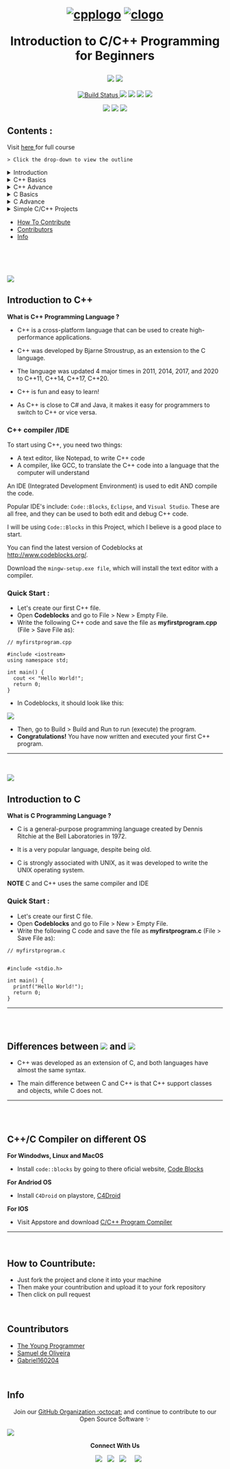 <h1 align="center">
 
 [![cpplogo](https://user-images.githubusercontent.com/79866006/201166543-0b1e6f30-ccd3-4273-b34c-5f3e553d04d3.png)](https://c-cpp-programming.netlify.app/)
 [![clogo](https://user-images.githubusercontent.com/79866006/201166594-6ee56de7-caea-4a5a-9289-71c109791ef2.png)](https://c-cpp-programming.netlify.app/)

 Introduction to C/C++ Programming for Beginners
</h1>

<p align="center">
<img src="https://img.shields.io/badge/C%2B%2B-00599C?style=flat&logo=c%2B%2B&logoColor=white">
<img src="https://img.shields.io/badge/C-00599C?style=flat&logo=c&logoColor=white"><br><br>
<a href="#">
<img src="https://travis-ci.org/github/github.svg" alt="Build Status">
</a>
  <!--<img src="https://img.shields.io/github/license/The-Young-Programmer/C-CPP-Programming-Project?logo=gnu">-->
<img src="https://img.shields.io/github/stars/The-Young-Programmer/C-CPP-Programming-Project?logo=github">
<img src="https://img.shields.io/github/issues/The-Young-Programmer/C-CPP-Programming-Project?logo=github">
<img src="https://komarev.com/ghpvc/?username=C-CPP-Programming-Project&label=Visitors&color=0e75b6&style=flat"/> 
<a href="https://github.com/The-Young-Programmer/C-CPP-Programming-Project/issues">
<img src="https://img.shields.io/badge/contributions-welcome-brightgreen.svg?style=flat">
</a>
</p>

<p align="center">
 <a href="#"><img src="https://img.shields.io/badge/Udemy-EC5252?style=flat&logo=Udemy&logoColor=white"></a>
 <a href="#"><img src="https://img.shields.io/badge/W3school-brightgreen?style=flat&logo=W3school&logoColor=brightgreen"></a>
 <a href="#"><img src="https://img.shields.io/badge/Tutorials-Point-blue?style=flat&logo=tutorials-point&logoColor=blue"></a>


 ## Contents : 
 
Visit <a href="https://c-cpp-programming.netlify.app/" target="_blank"> here </a> for full course

`> Click the drop-down to view the outline`

<details><summary>Introduction</summary>
 
  - [Introduction to C++](#introduction-to-c++)
 
  - [Introduction to C](#introducion-to-c)
 
  - [Differences](#differences) 
 
  - [Compiler](#compiler)
 
</details>

<details><summary>C++ Basics</summary>
 
  - [Syntax](#syntax)
 
  - [Comments](#comments)
 
  - [Variables](#variables) 
 
  - [Data Types](#data-types)
 
  - [Operators](#operators)
 
  - [IF Statement](#if-statement) 
 
  - [Switch](#switch)
 
  - [Loop Type](#loop-type)
 
  - [Pointer](#pointer)
 
  - [Arrays](#arrays)
 
  - [Functons](#functions)
 
  - [Structure](#structure)
 
  - [File Handling](#file-handling)
 
</details>

<details><summary>C++ Advance</summary>
  Visit <a href="https://c-cpp-programming.netlify.app/" target="_blank"> here </a> for full course
</details>

<details><summary>C Basics</summary>
 
 - [Syntax](#syntax)
 
  - [Comments](#comments)
 
  - [Variables](#variables) 
 
  - [Data Types](#data-types)
 
  - [Operators](#operators)
 
  - [IF Statement](#if-statement) 
 
  - [Switch](#switch)
 
  - [Loop Type](#loop-type)
 
  - [Pointer](#pointer)
 
  - [Arrays](#arrays)
 
  - [Functons](#functions)
 
  - [Structure](#structure)
 
  - [File Handling](#file-handling)
 
</details>

<details><summary>C Advance</summary>
  Visit <a href="https://c-cpp-programming.netlify.app/" target="_blank"> here </a> for full course
</details>
 
 
<details><summary>Simple C/C++ Projects</summary>
 
  - [Bank Management system ](https://github.com/The-Young-Programmer/C-CPP-Programming-Project/tree/main/Bank%20Management%20System)
 
  - [Basic Calculator (GUI)](https://github.com/The-Young-Programmer/C-CPP-Programming-Project/tree/main/Basic%20Calculator%20(GUI))
 
  - [Hotel Management System](https://github.com/The-Young-Programmer/C-CPP-Programming-Project/tree/main/Hotel%20Management%20System) 
 
  - [Sci. Calculator (GUI)](https://github.com/The-Young-Programmer/C-CPP-Programming-Project/tree/main/Sci.%20Calculator%20(GUI))
 
  - [Tic-Tac-Toe game](https://github.com/The-Young-Programmer/C-CPP-Programming-Project/tree/main/Tic-Tac-Toe%20game)
 
</details>


   - [How To Contribute](#how-to-contribute)
   - [Contributors](#contributors)
   - [Info](#info)



<a id="introduction-to-c++"></a>
<br><br><br><br>
 <img src="https://img.shields.io/badge/C%2B%2B-00599C?style=flat&logo=c%2B%2B&logoColor=white">
 
## Introduction to C++

<p><b>What is C++ Programming Language ?</b>

* C++ is a cross-platform language that can be used to create high-performance applications.

* C++ was developed by Bjarne Stroustrup, as an extension to the C language.

* The language was updated 4 major times in 2011, 2014, 2017, and 2020 to C++11, C++14, C++17, C++20.

* C++ is fun and easy to learn!

* As C++ is close to C# and Java, it makes it easy for programmers to switch to C++ or vice versa.
 </p>

### C++ compiler /IDE 

<p>
 To start using C++, you need two things:

- A text editor, like Notepad, to write C++ code
- A compiler, like GCC, to translate the C++ code into a language that the computer will understand

An IDE (Integrated Development Environment) is used to edit AND compile the code.

Popular IDE's include:
 `Code::Blocks`, `Eclipse`, and `Visual Studio`.
 These are all free, and they can be used to both edit and debug C++ code.

I will be using `Code::Blocks` in this Project, which I believe is a good place to start.

You can find the latest version of Codeblocks at http://www.codeblocks.org/. 

Download the `mingw-setup.exe file`, which will install the text editor with a compiler.
</p>

### Quick Start :

<p>

- Let's create our first C++ file.
- Open **Codeblocks** and go to File > New > Empty File.
- Write the following C++ code and save the file as **myfirstprogram.cpp** (File > Save File as):


```
// myfirstprogram.cpp

#include <iostream>
using namespace std;

int main() {
  cout << "Hello World!";
  return 0;
}
```


- In Codeblocks, it should look like this:

<img src="https://www.w3schools.com/cpp/codeblocks2.png">


- Then, go to Build > Build and Run to run (execute) the program. 
- **Congratulations!** You have now written and executed your first C++ program.

</p>

<a id="introducion-to-c"></a>
<hr><br><br>

<img src="https://img.shields.io/badge/C-00599C?style=flat&logo=c&logoColor=white">

## Introduction to C

<p><b>What is C Programming Language ?</b>


* C is a general-purpose programming language created by Dennis Ritchie at the Bell Laboratories in 1972.

* It is a very popular language, despite being old.

* C is strongly associated with UNIX, as it was developed to write the UNIX operating system.

**NOTE**
C and C++ uses the same compiler and IDE
</p>

### Quick Start :

<p>

- Let's create our first C file.
- Open **Codeblocks** and go to File > New > Empty File.
- Write the following C code and save the file as **myfirstprogram.c** (File > Save File as):

```
// myfirstprogram.c


#include <stdio.h>

int main() {
  printf("Hello World!");
  return 0;
}
```
 
<a id="differences"></a>
 <hr><br><br>
 
## Differences between <img src="https://img.shields.io/badge/C-00599C?style=flat&logo=c&logoColor=white"> and <img src="https://img.shields.io/badge/C%2B%2B-00599C?style=flat&logo=c%2B%2B&logoColor=white"> 

* C++ was developed as an extension of C, and both languages have almost the same syntax.

* The main difference between C and C++ is that C++ support classes and objects, while C does not.


 <a id="compiler"></a>
 <hr><br><br>
 
 ## C++/C Compiler on different OS
 
 
 <p><b>For Windodws, Linux and MacOS</b><br>

* Install `code::blocks` by going to there oficial website, <a href="www.codeblocks.org/downloads/">Code Blocks</a>
 </p>
 <p>
  <b>For Andriod OS</b><br>

* Install `C4Droid` on playstore, <a href="https://play.google.com/store/apps/details?id=com.n0n3m4.droidc">C4Droid</a>
  </p>
 <p>
  <b>For IOS</b><br>

* Visit Appstore and download <a href="https://apps.apple.com/us/app/c-c-program-compiler/id1160868782">C/C++ Program Compiler</a>
 </p>
 
 <!--
  <hr><br><br>
  <a id="syntax"></a>
 <h2 align="center">C++ Basic <img src="https://img.shields.io/badge/C%2B%2B-00599C?style=flat&logo=c%2B%2B&logoColor=white"></h2>
 
 

### C++ Syntax
 
1. Let's break up the following code to understand it better:
 
 ```
 #include <iostream>
using namespace std;

// main() is where program execution begins.
int main() {
   cout << "Hello World"; // prints Hello World
   return 0;
}
 ```
 
 <b>Example Explained:</b>
  
**Line 1:**  `#include <iostream>` is a header file library that lets us work with input and output objects, such as cout (used in line 5). Header files add functionality to C++ programs.

 **Line 2:**  `using namespace std` means that we can use names for objects and variables from the standard library.
  
 **Line 3:**  A blank line. C++ ignores white space. But we use it to make the code more readable.

 **Line 4:**  Another thing that always appear in a C++ program, is `int main()`. This is called a function. Any code inside its curly brackets {} will be executed.

 **Line 5:**  `cout` (pronounced "see-out") is an object used together with the insertion operator (<<) to output/print text. In our example it will output "Hello World".

 **Note:**  Every C++ statement ends with a semicolon ;.

 **Note:**  The body of `int main()` could also been written as:
``` int main () { cout << "Hello World! "; return 0; } ```

 **Remember:**  The compiler ignores white spaces. However, multiple lines makes the code more readable.

 **Line 6:**  `return 0` ends the main function.

 **Line 7:**  Do not forget to add the closing curly bracket `}` to actually end the main function.
 
 <br>

#### Escape Sequence in C++
 
| Escape Sequence            |                    Description                |
| -------------------------- | :-------------------------------------------: |
| \n   or  endl              |    To insert a new line or to break lines     |
| \n\n                       |         create a blank line                   |
|      \t                    |         Creates a horizontal tab              |
|       \\                   |   Inserts a backslash character (\)           |
|         \"                 |         Inserts a double quote character      | 

 
  <a id="comment"></a>
 <hr><br><br>
 
 ## Comment in C++
 
 * Comments can be used to explain C++ code, and to make it more readable. 
 * It can also be used to prevent execution when testing alternative code.
 * Comments can be singled-lined or multi-lined.
 
 1. Single-line comments start with two forward slashes (//).
 
 ```
 // This is a comment
cout << "Hello World!";
 ```
 
 2. Multi-line comments start with /* and ends with */.
 
 ```
 /* The code below will print the words Hello World!
to the screen, and it is amazing */
cout << "Hello World!";
 ```
 
  <a id="variables"></a>
 <hr><br><br>
 
## Variables in C++
 
1. **Variables are containers for storing data values.**

In C++, there are different types of variables (defined with different keywords), for example:

* `int` - stores integers (whole numbers), without decimals, such as 123 or -123
* `double` - stores floating point numbers, with decimals, such as 19.99 or -19.99
* `char` - stores single characters, such as 'a' or 'B'. Char values are surrounded by single quotes
* `string` - stores text, such as "Hello World". String values are surrounded by double quotes
* `bool` - stores values with two states: true or false
 
2. **To create a variable, specify the type and assign it a value:**

 `type variableName = value;`
 
 **Note:** Where `type` is one of C++ types (such as `int`), and `variableName` is the name of the variable (such as x or myName). The equal sign is used to assign values to the variable.
 
 **Example 1**

Create a variable called x of type int and assign it the value 15:
```
#include <iostream>
using namespace std;

int main() {
  int myNum = 15;
  cout << myNum;
  return 0;
}

```

**Example 2**

To add a variable to another variable, you can use the + operator:
```
#include <iostream>
using namespace std;

int main() {
  int x = 5;
  int y = 6;
  int sum = x + y;
  cout << sum;
  return 0;
}
```
 
3. **Variable Declaration: Rules to declare a variable**

 * The first letter of a variable should be alphabet or underscore (_)
 * The first letter of a variable should not be digit
 * Names are case sensitive (`myVar` and `myvar` are different variables)
 * After first character it may be a combination of alphabets and digits
 * Blank sapces are not allowed in varaibles name
 * Variable name should not be a keyword
 
 
4. **To declare more than one variable of the same type, use a comma-separated list:**
 
```
#include <iostream>
using namespace std;

int main() {
  int x = 5, y = 6, z = 50;  
  cout << x + y + z;
  return 0;
}

```
 
 5. **Constants in C++:**
 
* When you do not want others (or yourself) to override existing variable values, use the `const` keyword (this will declare the variable as **"constant"**, which means unchangeable and read-only)
* You should always declare the variable as constant when you have values that are unlikely to change
 
 ```
 const int minutesPerHour = 60;
const float PI = 3.14;
 ```
 
  <a id="data-types"></a>
 <hr><br><br>
 
 ## Data Types
 
 * As explained in the <a id="variables">Variables</a> chapter, a variable in C++ must be a specified data type
 * The data type specifies the size and type of information the variable will store
 
 ```
 #include <iostream>
#include <string>
using namespace std;
 
int main () {
  // Creating variables
  int myNum = 5;               // Integer (whole number)
  float myFloatNum = 5.99;     // Floating point number
  double myDoubleNum = 9.98;   // Floating point number
  char myLetter = 'D';         // Character
  bool myBoolean = true;       // Boolean
  string myString = "Hello";   // String
   
  // Print variable values
  cout << "int: " << myNum << "\n";
  cout << "float: " << myFloatNum << "\n";
  cout << "double: " << myDoubleNum << "\n";
  cout << "char: " << myLetter << "\n";
  cout << "bool: " << myBoolean << "\n";
  cout << "string: " << myString << "\n";
 
  return 0;
}

 ```
 
 
#### Basic Data Types in C++
 
| Data Type        |   Size        |             Description                                                                                        |
| ---------------- | :------------:|:-------------------------------------------------------------------------------------------------------------: |
| `boolean`        |     1 byte    |                         Stores true or false values                                                            |
| `char`           | 1 byte        |                         Stores a single character/number                                                       |
|  `int`           | 2 or 4 bytes  |                   Stores whole numbers, without decimals                                                       |
| `float`          | 4 bytes       |  Stores fractional numbers, containing one or more decimals. Sufficient for storing 7 decimal digits           |
| `double`         | 8 bytes       |       Stores fractional numbers, containing one or more decimals. Sufficient for storing 15 decimal digits     | 
 
 
 <a id="operators"></a>
 <hr><br><br>
 
 ## Operators in C++
 
 * **Operator:** Its a special symbol use to perform logical or mathematical operation on data or variables.
 * **Operand:** Its a data type or variable on which the operation is to be performed.
 * **Types of Operator:**
   - [Arithmetic Operators](#operators1)
   - [Relational Operators](#operators2)
   - [Logiacl Operators](#opeartors3)
   - [Assignment Operators](#operators4)
   - [Bitwise Operators](#operators5)
   - [Increment/Decrement Operators](#operators6)
   - [Conditinal Operators](#operators7)
   - [Special Operators](#operators8)
 
 #### <a id="operators1">Arithmetic Operators</a>
 
 | Symbol        |   Operations       |  Example        |
| -------------- | :-----------------:|:--------------: |
|      +         |      Addition      |    x+y          |
|       -        |     Subtraction    |     x-y         |
|      *         |   Multiplication   |       x*y       |
|       /        |      Division      |     x/y         |
|        %       |      Modulus       |      x%y        | 
 
 ```
 #include <iostream>
using namespace std;
int main() {
  int x = 5,y = 3;
  cout<<(x+y)<<"\n";
  cout<<(x-y)<<"\n";
  cout<<(x*y)<<"\n";
  cout<<(x/y)<<"\n";
  cout<<(x%y)<<"\n";//%(modulus) holds remainder
  return 0;
}
 
 ```
 
 #### <a id="operators2">Relational Operators</a> 
 
 
 | Symbol        |   Operations       |  Example        |
| -------------- | :-----------------:|:--------------: |
|      ==        |      Equal to      | 2==3 returns 0  |
|      !=        |     Not equal to   | 2!=3 returns 1  |
|      >         |   Greater than     | 2>3 returns 0   |
|       <        |      Less than     |  2<3 returns 1  |
|       >=       |  Greater than or equal to | 2>=3 returns 0 | 
|       <=       |  Less than or equal to    | 2<=3 returns 1 |
 
 
 #### <a id="operators3">Logiacl Operators</a>
 
  | Symbol        |   Operations       |  Example        |
| --------------- | :-----------------:|:---------------:|
|     `&&`        |      Logical AND   |  if(x>y&&x>z)   |
|      `II`       |      Logical OR    |    if(x>y||x>z) |
|      `!`        |      Logical NOT   |    if(!(x>y))   |
 
  
|                 |                                                                                                                                  |
| --------------- |:-------------------------------------------------------------------------------------------------------------------------------: |
| (x>y)&&(x>z)    |                  Here this espression returns `true` if both conditions are `true`                                               |
| (x>y)II(x>z)    |                         Here this esppression returns `true` if any one or both conditions are `true`                            |
|  !(x>y)         |  Not operator reversse the state, means if the condition is `true` it reurns `false` and if the condition is `false` it returns `true`|

 ```
 #include <iostream>
using namespace std;
int main() {
  int x=10,y50,z=30;
  if(x>y&&x>z)
  cout<<" x is greatest";
  if(y>x&&y>z)
  cout<<" y is greatest";
  if(z>x&&z>y)
  cout<<" z is greatest";
 }
 ```
 
 #### <a id="operators4">Assignment Operators</a>
 
 
 
 
 #### <a id="operators5">Bitwise Operators</a>
 
 #### <a id="operators6">Increment/Decrement Operators</a>
 
 
 #### <a id="operators7">Conditinal Operators</a>
 
 #### <a id="operators8">Special Operators</a>
 
 
 
 <a id="if-statement"></a>
 <hr><br><br>
 
 ## IF Statement 
 -->
 
 
  <a id="how-to-contribute"></a>
  <hr><br>
 
 ## How to Countribute:
 
 - Just fork the project and clone it into your machine
 - Then make your countribution and upload it to your fork repository
 - Then click on pull request
 
 
 
  <a id="contributors"></a>
 <br>
 
 ## Countributors
 
 - <a href="https://github.com/The-Young-Programmer/" target="_blank"> The Young Programmer </a>
 - <a href="https://github.com/Samuel-de-Oliveira" target="_blank"> Samuel de Oliveira </a>
 - <a href="https://github.com/Gabriel160204" target="_blank"> Gabriel160204</a>
 
  <a id="info"></a>
 <br>
 
 ## Info
 
 <p align="center">Join our <a href="https://github.com/TYP-Coding-Class/community/issues/new?assignees=&labels=github-invitation&template=invitation.yml&title=Please+invite+me+to+the+community">GitHub Organization :octocat:</a> and continue to contribute to our Open Source Software ✨</p>
<img src="https://user-images.githubusercontent.com/73097560/115834477-dbab4500-a447-11eb-908a-139a6edaec5c.gif">

<p align="center"><strong>Connect With Us</strong></p>
<p align="center"> 
<!--<a href="#"><img src="https://img.icons8.com/color/48/000000/telegram-app--v1.png"/></a>-->
&nbsp;
<!--<a href="#"><img alt="discord_logo" 
src="https://discord.com/assets/3437c10597c1526c3dbd98c737c2bcae.svg" width="40" height="50"/></a>-->
&nbsp;
<a href="https://twitter.com/TNemonet"><img src="https://img.icons8.com/color/48/000000/twitter--v1.png"/></a>
&nbsp;
<a href="https://github.com/The-Young-Programmer"><img src="https://img.icons8.com/fluency/48/000000/github.png"/></a>
&nbsp;
<a href="https://www.linkedin.com/in/typ-nemonet"><img src="https://img.icons8.com/fluency/48/000000/linkedin.png"/></a>
&nbsp;
<!--<a href="#"><img src="https://img.icons8.com/color/48/000000/youtube-play.png"/></a>-->
&nbsp;
<a href="https://www.instagram.com/invites/contact/?i=tpssan2t0kkn&utm_content=3zo4x47""><img src="https://img.icons8.com/color/48/000000/instagram-new.png"/></a>
</p>
 
 
 
 
